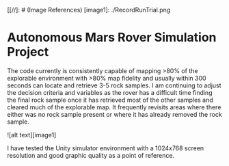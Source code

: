 [[//]: # (Image References)
[image1]: ./RecordRunTrial.png

# Autonomous Mars Rover Simulation Project

The code currently is consistently capable of mapping >80% of the explorable environment with >80% map fidelity and usually within 300 seconds can locate and retrieve 3-5 rock samples. I am continuing to adjust the decision criteria and variables as the rover has a difficult time finding the final rock sample once it has retrieved most of the other samples and cleared much of the explorable map. It frequently revisits areas where there either was no rock sample present or where it has already removed the rock sample.

![alt text][image1]


I have tested the Unity simulator environment with a 1024x768 screen resolution and good graphic quality as a point of reference.
